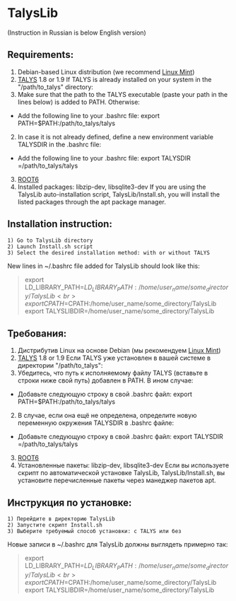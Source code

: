 # **TalysLib**

(Instruction in Russian is below English version)

## Requirements: 
1. Debian-based Linux distribution (we recommend [Linux Mint](https://linuxmint.com/))
2. [TALYS](https://tendl.web.psi.ch/tendl_2019/talys.html) 1.8 or 1.9 
If TALYS is already installed on your system in the "/path/to_talys" directory:
1. Make sure that the path to the TALYS executable (paste your path in the lines below) is added to PATH. Otherwise:
  * Add the following line to your .bashrc file: export PATH=$PATH:/path/to_talys/talys
2. In case it is not already defined, define a new environment variable TALYSDIR in the .bashrc file:
  * Add the following line to your .bashrc file: export TALYSDIR =/path/to_talys/talys
3. [ROOT6](https://root.cern)
4. Installed packages: libzip-dev, libsqlite3-dev
If you are using the TalysLib auto-installation script, TalysLib/Install.sh, you will install the listed packages through the apt package manager.

## Installation instruction:

    1) Go to TalysLib directory
    2) Launch Install.sh script
    3) Select the desired installation method: with or without TALYS

New lines in ~/.bashrc file added for TalysLib should look like this:
    
> export LD_LIBRARY_PATH=$LD_LIBRARY_PATH:/home/user_name/some_directory/TalysLib <br>
> export CPATH=$CPATH:/home/user_name/some_directory/TalysLib <br>
> export TALYSLIBDIR=/home/user_name/some_directory/TalysLib <br>

## Требования: 
1. Дистрибутив Linux на основе Debian (мы рекомендуем [Linux Mint](https://linuxmint.com/))
2. [TALYS](https://tendl.web.psi.ch/tendl_2019/talys.html) 1.8 or 1.9 
Если TALYS уже установлен в вашей системе в директории "/path/to_talys":
1. Убедитесь, что путь к исполняемому файлу TALYS (вставьте в строки ниже свой путь) добавлен в PATH. В ином случае:
  * Добавьте следующую строку в свой .bashrc файл: export PATH=$PATH:/path/to_talys/talys
2. В случае, если она ещё не определена, определите новую переменную окружения TALYSDIR в .bashrc файле:
  * Добавьте следующую строку в свой .bashrc файл: export TALYSDIR =/path/to_talys/talys 
3. [ROOT6](https://root.cern)
4. Установленные пакеты: libzip-dev, libsqlite3-dev
Если вы используете скрипт по автоматической установке TalysLib, TalysLib/Install.sh, вы установите перечисленные пакеты через манеджер пакетов apt.

## Инструкция по установке:

    1) Перейдите в директорию TalysLib
    2) Запустите скрипт Install.sh
    3) Выберите требуемый способ установки: с TALYS или без

Новые записи в ~/.bashrc для TalysLib должны выглядеть примерно так:
    
> export LD_LIBRARY_PATH=$LD_LIBRARY_PATH:/home/user_name/some_directory/TalysLib <br>
> export CPATH=$CPATH:/home/user_name/some_directory/TalysLib <br>
> export TALYSLIBDIR=/home/user_name/some_directory/TalysLib <br>

